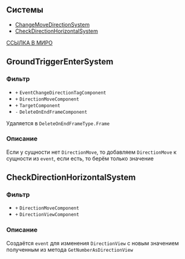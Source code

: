 ## Системы

-   [ChangeMoveDirectionSystem](#ChangeMoveDirectionSystem)
-   [CheckDirectionHorizontalSystem](#CheckDirectionHorizontalSystem)

[ССЫЛКА В МИРО](https://miro.com/app/board/uXjVPrjYGFk=/?moveToWidget=3458764607093380246&cot=10)

## GroundTriggerEnterSystem

### Фильтр

-   `+` `EventChangeDirectionTagComponent`
-   `+` `DirectionMoveComponent`
-   `+` `TargetComponent`
-   `-` `DeleteOnEndFrameComponent`

Удаляется в `DeleteOnEndFrameType.Frame`

### Описание

Если у сущности нет `DirectionMove`, то добавляем `DirectionMove` к сущности из `event`, если есть, то берём только значение

## CheckDirectionHorizontalSystem

### Фильтр

-   `+` `DirectionMoveComponent`
-   `+` `DirectionViewComponent`

### Описание

Создаётся `event` для изменения `DirectionView` с новым значением полученным из метода `GetNumberAsDirectionView`
